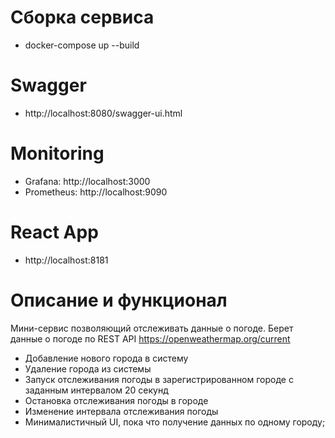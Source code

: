 
# Сборка сервиса
 - docker-compose up --build
  
# Swagger
 - http://localhost:8080/swagger-ui.html
  
# Monitoring
 - Grafana: http://localhost:3000
 - Prometheus: http://localhost:9090
 
# React App
 - http://localhost:8181

# Описание и функционал
Мини-сервис позволяющий отслеживать данные о погоде. Берет данные о погоде по REST API https://openweathermap.org/current

- Добавление нового города в систему 
- Удаление города из системы
- Запуск отслеживания погоды в зарегистрированном городе с заданным интервалом 20 секунд
- Остановка отслеживания погоды в городе
- Изменение интервала отслеживания погоды
- Минималистичный UI, пока что получение данных по одному городу;
  
  
